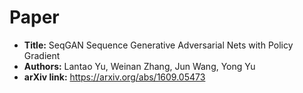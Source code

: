 # Paper

* **Title:** SeqGAN Sequence Generative Adversarial Nets with Policy Gradient
* **Authors:** Lantao Yu, Weinan Zhang, Jun Wang, Yong Yu
* **arXiv link:** https://arxiv.org/abs/1609.05473
